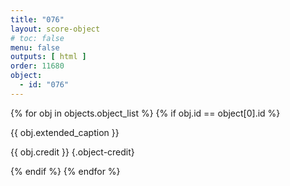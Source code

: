 ```yaml
---
title: "076"
layout: score-object
# toc: false
menu: false
outputs: [ html ]
order: 11680
object:
  - id: "076"
---
```


{% for obj in objects.object_list %}
{% if obj.id == object[0].id %}

{{ obj.extended_caption }}

{{ obj.credit }} {.object-credit}

{% endif %}
{% endfor %}
